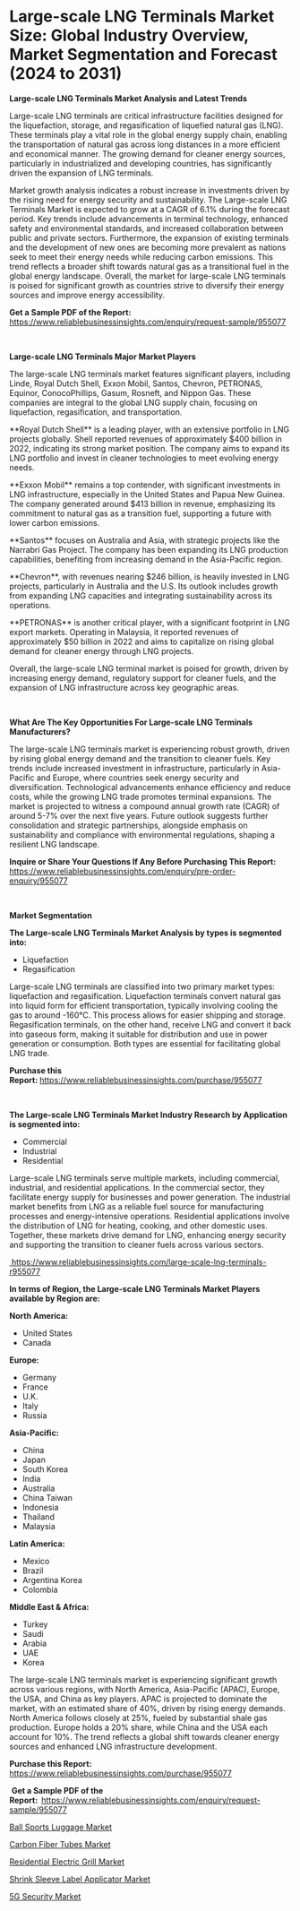 <p><h1>Large-scale LNG Terminals Market Size: Global Industry Overview, Market Segmentation and Forecast (2024 to 2031)</h1></p><p><strong>Large-scale LNG Terminals Market Analysis and Latest Trends</strong></p>
<p><p>Large-scale LNG terminals are critical infrastructure facilities designed for the liquefaction, storage, and regasification of liquefied natural gas (LNG). These terminals play a vital role in the global energy supply chain, enabling the transportation of natural gas across long distances in a more efficient and economical manner. The growing demand for cleaner energy sources, particularly in industrialized and developing countries, has significantly driven the expansion of LNG terminals.</p><p>Market growth analysis indicates a robust increase in investments driven by the rising need for energy security and sustainability. The Large-scale LNG Terminals Market is expected to grow at a CAGR of 6.1% during the forecast period. Key trends include advancements in terminal technology, enhanced safety and environmental standards, and increased collaboration between public and private sectors. Furthermore, the expansion of existing terminals and the development of new ones are becoming more prevalent as nations seek to meet their energy needs while reducing carbon emissions. This trend reflects a broader shift towards natural gas as a transitional fuel in the global energy landscape. Overall, the market for large-scale LNG terminals is poised for significant growth as countries strive to diversify their energy sources and improve energy accessibility.</p></p>
<p><strong>Get a Sample PDF of the Report:&nbsp;</strong> <a href="https://www.reliablebusinessinsights.com/enquiry/request-sample/955077?utm_campaign=113&utm_medium=2&utm_source=Github&utm_content=ia&utm_term=16112024&utm_id=large-scale-lng-terminals">https://www.reliablebusinessinsights.com/enquiry/request-sample/955077</a></p>
<p>&nbsp;</p>
<p><strong>Large-scale LNG Terminals Major Market Players</strong></p>
<p><p>The large-scale LNG terminals market features significant players, including Linde, Royal Dutch Shell, Exxon Mobil, Santos, Chevron, PETRONAS, Equinor, ConocoPhillips, Gasum, Rosneft, and Nippon Gas. These companies are integral to the global LNG supply chain, focusing on liquefaction, regasification, and transportation.</p><p>**Royal Dutch Shell** is a leading player, with an extensive portfolio in LNG projects globally. Shell reported revenues of approximately $400 billion in 2022, indicating its strong market position. The company aims to expand its LNG portfolio and invest in cleaner technologies to meet evolving energy needs.</p><p>**Exxon Mobil** remains a top contender, with significant investments in LNG infrastructure, especially in the United States and Papua New Guinea. The company generated around $413 billion in revenue, emphasizing its commitment to natural gas as a transition fuel, supporting a future with lower carbon emissions.</p><p>**Santos** focuses on Australia and Asia, with strategic projects like the Narrabri Gas Project. The company has been expanding its LNG production capabilities, benefiting from increasing demand in the Asia-Pacific region.</p><p>**Chevron**, with revenues nearing $246 billion, is heavily invested in LNG projects, particularly in Australia and the U.S. Its outlook includes growth from expanding LNG capacities and integrating sustainability across its operations.</p><p>**PETRONAS** is another critical player, with a significant footprint in LNG export markets. Operating in Malaysia, it reported revenues of approximately $50 billion in 2022 and aims to capitalize on rising global demand for cleaner energy through LNG projects.</p><p>Overall, the large-scale LNG terminal market is poised for growth, driven by increasing energy demand, regulatory support for cleaner fuels, and the expansion of LNG infrastructure across key geographic areas.</p></p>
<p>&nbsp;</p>
<p><strong>What Are The Key Opportunities For Large-scale LNG Terminals Manufacturers?</strong></p>
<p><p>The large-scale LNG terminals market is experiencing robust growth, driven by rising global energy demand and the transition to cleaner fuels. Key trends include increased investment in infrastructure, particularly in Asia-Pacific and Europe, where countries seek energy security and diversification. Technological advancements enhance efficiency and reduce costs, while the growing LNG trade promotes terminal expansions. The market is projected to witness a compound annual growth rate (CAGR) of around 5-7% over the next five years. Future outlook suggests further consolidation and strategic partnerships, alongside emphasis on sustainability and compliance with environmental regulations, shaping a resilient LNG landscape.</p></p>
<p><strong>Inquire or Share Your Questions If Any Before Purchasing This Report:</strong> <a href="https://www.reliablebusinessinsights.com/enquiry/pre-order-enquiry/955077?utm_campaign=113&utm_medium=2&utm_source=Github&utm_content=ia&utm_term=16112024&utm_id=large-scale-lng-terminals">https://www.reliablebusinessinsights.com/enquiry/pre-order-enquiry/955077</a></p>
<p>&nbsp;</p>
<p><strong>Market Segmentation</strong></p>
<p><strong>The Large-scale LNG Terminals Market Analysis by types is segmented into:</strong></p>
<p><ul><li>Liquefaction</li><li>Regasification</li></ul></p>
<p><p>Large-scale LNG terminals are classified into two primary market types: liquefaction and regasification. Liquefaction terminals convert natural gas into liquid form for efficient transportation, typically involving cooling the gas to around -160°C. This process allows for easier shipping and storage. Regasification terminals, on the other hand, receive LNG and convert it back into gaseous form, making it suitable for distribution and use in power generation or consumption. Both types are essential for facilitating global LNG trade.</p></p>
<p><strong>Purchase this Report:&nbsp;</strong><a href="https://www.reliablebusinessinsights.com/purchase/955077?utm_campaign=113&utm_medium=2&utm_source=Github&utm_content=ia&utm_term=16112024&utm_id=large-scale-lng-terminals">https://www.reliablebusinessinsights.com/purchase/955077</a></p>
<p>&nbsp;</p>
<p><strong>The Large-scale LNG Terminals Market Industry Research by Application is segmented into:</strong></p>
<p><ul><li>Commercial</li><li>Industrial</li><li>Residential</li></ul></p>
<p><p>Large-scale LNG terminals serve multiple markets, including commercial, industrial, and residential applications. In the commercial sector, they facilitate energy supply for businesses and power generation. The industrial market benefits from LNG as a reliable fuel source for manufacturing processes and energy-intensive operations. Residential applications involve the distribution of LNG for heating, cooking, and other domestic uses. Together, these markets drive demand for LNG, enhancing energy security and supporting the transition to cleaner fuels across various sectors.</p></p>
<p><a href="https://www.reliablebusinessinsights.com/large-scale-lng-terminals-r955077?utm_campaign=113&utm_medium=2&utm_source=Github&utm_content=ia&utm_term=16112024&utm_id=large-scale-lng-terminals">&nbsp;https://www.reliablebusinessinsights.com/large-scale-lng-terminals-r955077</a></p>
<p><strong>In terms of Region, the Large-scale LNG Terminals Market Players available by Region are:</strong></p>
<p>
    <p> <strong> North America: </strong>
        <ul>
            <li>United States</li>
            <li>Canada</li>
        </ul>
        </p> 
    <p> <strong> Europe: </strong>
        <ul>
            <li>Germany</li>
            <li>France</li>
            <li>U.K.</li>
            <li>Italy</li>
            <li>Russia</li>
        </ul>
        </p> 
    <p> <strong> Asia-Pacific: </strong>
        <ul>
            <li>China</li>
            <li>Japan</li>
            <li>South Korea</li>
            <li>India</li>
            <li>Australia</li>
            <li>China Taiwan</li>
            <li>Indonesia</li>
            <li>Thailand</li>
            <li>Malaysia</li>
        </ul>
        </p> 
    <p> <strong> Latin America: </strong>
        <ul>
            <li>Mexico</li>
            <li>Brazil</li>
            <li>Argentina Korea</li>
            <li>Colombia</li>
        </ul>
        </p> 
    <p> <strong> Middle East & Africa: </strong>
        <ul>
            <li>Turkey</li>
            <li>Saudi</li>
            <li>Arabia</li>
            <li>UAE</li>
            <li>Korea</li>
        </ul>
    </p>
    </p>
<p><p>The large-scale LNG terminals market is experiencing significant growth across various regions, with North America, Asia-Pacific (APAC), Europe, the USA, and China as key players. APAC is projected to dominate the market, with an estimated share of 40%, driven by rising energy demands. North America follows closely at 25%, fueled by substantial shale gas production. Europe holds a 20% share, while China and the USA each account for 10%. The trend reflects a global shift towards cleaner energy sources and enhanced LNG infrastructure development.</p></p>
<p><strong>Purchase this Report: </strong><a href="https://www.reliablebusinessinsights.com/purchase/955077?utm_campaign=113&utm_medium=2&utm_source=Github&utm_content=ia&utm_term=16112024&utm_id=large-scale-lng-terminals">https://www.reliablebusinessinsights.com/purchase/955077</a></p>
<p>&nbsp;<strong>Get a Sample PDF of the Report:&nbsp;&nbsp;</strong><a href="https://www.reliablebusinessinsights.com/enquiry/request-sample/955077?utm_campaign=113&utm_medium=2&utm_source=Github&utm_content=ia&utm_term=16112024&utm_id=large-scale-lng-terminals">https://www.reliablebusinessinsights.com/enquiry/request-sample/955077</a></p>
<p><strong></strong></p>
<p><p><a href="https://www.linkedin.com/pulse/analyzing-ball-sports-luggage-market-dynamics-growth-gpvgf?utm_campaign=113&utm_medium=2&utm_source=Github&utm_content=ia&utm_term=16112024&utm_id=large-scale-lng-terminals">Ball Sports Luggage Market</a></p><p><a href="https://www.linkedin.com/pulse/carbon-fiber-tubes-market-size-share-analysis-growth-trends-1lcpe?utm_campaign=113&utm_medium=2&utm_source=Github&utm_content=ia&utm_term=16112024&utm_id=large-scale-lng-terminals">Carbon Fiber Tubes Market</a></p><p><a href="https://www.linkedin.com/pulse/global-residential-electric-grill-market-size-trends-o2fef?utm_campaign=113&utm_medium=2&utm_source=Github&utm_content=ia&utm_term=16112024&utm_id=large-scale-lng-terminals">Residential Electric Grill Market</a></p><p><a href="https://issuu.com/reportprime-2/docs/shrink-sleeve-label-applicator-mark_1180db630668ff?utm_campaign=113&utm_medium=2&utm_source=Github&utm_content=ia&utm_term=16112024&utm_id=large-scale-lng-terminals">Shrink Sleeve Label Applicator Market</a></p><p><a href="https://issuu.com/reportprime-2/docs/5g-security-market-size-2030.pptx_36f531f400ef43?utm_campaign=113&utm_medium=2&utm_source=Github&utm_content=ia&utm_term=16112024&utm_id=large-scale-lng-terminals">5G Security Market</a></p></p>